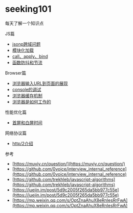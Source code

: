 # seeking101
每天了解一个知识点

JS篇
- [jsonp跨域问题](./JS/jsonp.md)
- [模块化加载](./JS/module_loader.md)
- [call、apply、bind](./JS/call_apply_bind.md)
- [函数防抖和节流](./JS/debounce_throttle.md)

Browser篇
- [浏览器输入URL到页面的展现](./Browser/url_performance.md)
- [console的调试](./Browser/console_for_fun.md)
- [浏览器缓存机制](./Browser/browser_cache.md)
- [浏览器是如何工作的](./Browser/how_browser_work.md)

性能优化篇
- [首屏和白屏时间](./Optimize/first_page.md)

网络协议篇
- [http/2介绍](./Protocol/http2_introduce.md)

参考
- [https://muyiy.cn/question/](https://muyiy.cn/question/)
- [https://github.com/0voice/interview_internal_reference](https://github.com/0voice/interview_internal_reference)
- [https://github.com/trekhleb/javascript-algorithms](https://github.com/trekhleb/javascript-algorithms)
- [https://juejin.im/post/5d9c2005f265da5bb977c55e](https://juejin.im/post/5d9c2005f265da5bb977c55e)
- [https://mp.weixin.qq.com/s/OptZnaAhuX8eRnIesRrFwA](https://mp.weixin.qq.com/s/OptZnaAhuX8eRnIesRrFwA)



